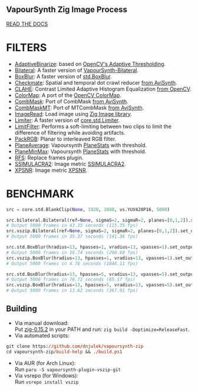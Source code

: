 ## VapourSynth Zig Image Process

[READ THE DOCS](https://github.com/dnjulek/vapoursynth-zip/wiki)

# FILTERS
- [AdaptiveBinarize](https://github.com/dnjulek/vapoursynth-zip/wiki/AdaptiveBinarize): based on [OpenCV's Adaptive Thresholding](https://docs.opencv.org/5.x/d7/d4d/tutorial_py_thresholding.html).
- [Bilateral](https://github.com/dnjulek/vapoursynth-zip/wiki/Bilateral): A faster version of [VapourSynth-Bilateral](https://github.com/HomeOfVapourSynthEvolution/VapourSynth-Bilateral).
- [BoxBlur](https://github.com/dnjulek/vapoursynth-zip/wiki/BoxBlur): A faster version of [std.BoxBlur](https://www.vapoursynth.com/doc/functions/video/boxblur.html).
- [Checkmate](https://github.com/dnjulek/vapoursynth-zip/wiki/Checkmate): Spatial and temporal dot crawl reducer [from AviSynth](https://github.com/tp7/checkmate).
- [CLAHE](https://github.com/dnjulek/vapoursynth-zip/wiki/CLAHE): Contrast Limited Adaptive Histogram Equalization [from OpenCV](https://docs.opencv.org/5.x/d5/daf/tutorial_py_histogram_equalization.html).
- [ColorMap](https://github.com/dnjulek/vapoursynth-zip/wiki/ColorMap): A port of the [OpenCV ColorMap](https://docs.opencv.org/5.x/d3/d50/group__imgproc__colormap.html).
- [CombMask](https://github.com/dnjulek/vapoursynth-zip/wiki/CombMask): Port of CombMask [from AviSynth](http://avisynth.nl/index.php/CombMask).
- [CombMaskMT](https://github.com/dnjulek/vapoursynth-zip/wiki/CombMaskMT): Port of MTCombMask [from AviSynth](http://avisynth.nl/index.php/MTCombMask).
- [ImageRead](https://github.com/dnjulek/vapoursynth-zip/wiki/ImageRead): Load image using [Zig Image library](https://github.com/zigimg/zigimg).
- [Limiter](https://github.com/dnjulek/vapoursynth-zip/wiki/Limiter): A faster version of [core.std.Limiter](https://www.vapoursynth.com/doc/functions/video/limiter.html).
- [LimitFilter](https://github.com/dnjulek/vapoursynth-zip/wiki/LimitFilter): Performs a soft-limiting between two clips to limit the difference of filtering while avoiding artifacts.
- [PackRGB](https://github.com/dnjulek/vapoursynth-zip/wiki/PackRGB): Planar to interleaved RGB filter.
- [PlaneAverage](https://github.com/dnjulek/vapoursynth-zip/wiki/PlaneAverage): Vapoursynth [PlaneStats](https://www.vapoursynth.com/doc/functions/video/planestats.html) with threshold.
- [PlaneMinMax](https://github.com/dnjulek/vapoursynth-zip/wiki/PlaneMinMax): Vapoursynth [PlaneStats](https://www.vapoursynth.com/doc/functions/video/planestats.html) with threshold.
- [RFS](https://github.com/dnjulek/vapoursynth-zip/wiki/RFS): Replace frames plugin.
- [SSIMULACRA2](https://github.com/dnjulek/vapoursynth-zip/wiki/SSIMULACRA2): Image metric [SSIMULACRA2](https://github.com/cloudinary/ssimulacra2).
- [XPSNR](https://github.com/dnjulek/vapoursynth-zip/wiki/XPSNR): Image metric [XPSNR](https://github.com/fraunhoferhhi/xpsnr).

# BENCHMARK

```py
src = core.std.BlankClip(None, 1920, 1080, vs.YUV420P16, 5000)

src.bilateral.Bilateral(ref=None, sigmaS=2, sigmaR=2, planes=[0,1,2]).set_output(1) 
# Output 5000 frames in 43.35 seconds (115.35 fps)
src.vszip.Bilateral(ref=None, sigmaS=2, sigmaR=2, planes=[0,1,2]).set_output(2) 
# Output 5000 frames in 35.37 seconds (141.36 fps)

src.std.BoxBlur(hradius=13, hpasses=1, vradius=13, vpasses=1).set_output(3) 
# Output 5000 frames in 16.74 seconds (298.60 fps)
src.vszip.BoxBlur(hradius=13, hpasses=1, vradius=13, vpasses=1).set_output(4) 
# Output 5000 frames in 4.78 seconds (1046.11 fps)

src.std.BoxBlur(hradius=13, hpasses=5, vradius=13, vpasses=5).set_output(5) 
# Output 5000 frames in 76.72 seconds (65.17 fps)
src.vszip.BoxBlur(hradius=13, hpasses=5, vradius=13, vpasses=5).set_output(6) 
# Output 5000 frames in 13.62 seconds (367.01 fps)
```

## Building

- Via manual download:\
Put [zig-0.15.2](https://ziglang.org/download/) in your PATH and run: ``zig build -Doptimize=ReleaseFast``.
- Via automated scripts:
```ps
git clone https://github.com/dnjulek/vapoursynth-zip
cd vapoursynth-zip/build-help && ./build.ps1
```
- Via AUR (for Arch Linux):\
Run ``paru -S vapoursynth-plugin-vszip-git``
- Via vsrepo (for Windows):\
Run ``vsrepo install vszip``
 
